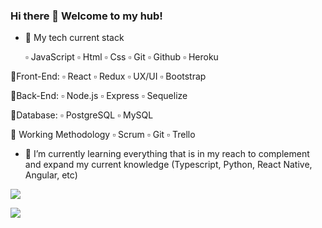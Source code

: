 ### Hi there 👋 Welcome to my hub!

- 🔭 My tech current stack
  
  ▫️ JavaScript
  ▫️ Html
  ▫️ Css
  ▫️ Git
  ▫️ Github
  ▫️ Heroku
  
🔹Front-End:
  ▫️ React
  ▫️ Redux
  ▫️ UX/UI
  ▫️ Bootstrap

🔹Back-End:
  ▫️ Node.js
  ▫️ Express
  ▫️ Sequelize

🔹Database:
  ▫️ PostgreSQL
  ▫️ MySQL

🔹 Working Methodology
  ▫️ Scrum
  ▫️ Git
  ▫️ Trello
 

- 🌱 I’m currently learning everything that is in my reach to complement and expand my current knowledge (Typescript, Python, React Native, Angular, etc)

<img src="https://img.shields.io/badge/-JavaScript-black?style=flat-square&logo=javascript"/>

<a href="https://www.linkedin.com/in/germ%C3%A1n-flores-arg86/"><img src="https://img.shields.io/badge/LinkedIn-0077B5?style=for-the-badge&logo=linkedin&logoColor=white"/></a>
  
